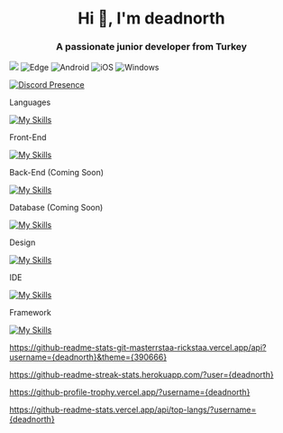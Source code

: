<h1 align="center">Hi 👋, I'm deadnorth</h1>
<h3 align="center">A passionate junior developer from Turkey</h3>

![](https://komarev.com/ghpvc/?username=deadnorth&color=390666&style=for-the-badge) ![Edge](https://img.shields.io/badge/Edge-0078D7?style=for-the-badge&logo=Microsoft-edge&logoColor=390666) ![Android](https://img.shields.io/badge/Android-3DDC84?style=for-the-badge&logo=android&logoColor=390666) ![iOS](https://img.shields.io/badge/iOS-000000?style=for-the-badge&logo=ios&logoColor=390666) ![Windows](https://img.shields.io/badge/Windows-0078D6?style=for-the-badge&logo=windows&logoColor=390666)

[![Discord Presence](https://lanyard.cnrad.dev/api/971120135656058901?theme=dark&bg=390666)](https://discord.com/users/971120135656058901)


Languages

[![My Skills](https://skillicons.dev/icons?i=py,c)](https://skillicons.dev)

Front-End

[![My Skills](https://skillicons.dev/icons?i=html,css)](https://skillicons.dev)

Back-End (Coming Soon)

[![My Skills](https://skillicons.dev/icons?i=js,nodejs,ts&theme=dark)](https://skillicons.dev)

Database (Coming Soon)

[![My Skills](https://skillicons.dev/icons?i=mongodb&theme=dark)](https://skillicons.dev)

Design

[![My Skills](https://skillicons.dev/icons?i=ps,ae,ai,pr,blender,figma&theme=dark)](https://skillicons.dev)

IDE

[![My Skills](https://skillicons.dev/icons?i=visualstudio,vscode&theme=dark)](https://skillicons.dev)

Framework

[![My Skills](https://skillicons.dev/icons?i=unity,unreal&theme=dark)](https://skillicons.dev)

https://github-readme-stats-git-masterrstaa-rickstaa.vercel.app/api?username={deadnorth}&theme={390666}

https://github-readme-streak-stats.herokuapp.com/?user={deadnorth}

https://github-profile-trophy.vercel.app/?username={deadnorth}

https://github-readme-stats.vercel.app/api/top-langs/?username={deadnorth}









